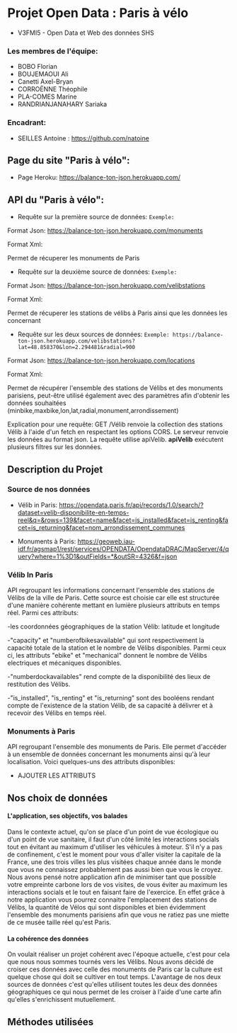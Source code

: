 # Projet Open Data : Paris à vélo

* V3FMI5 - Open Data et Web des données SHS

### Les membres de l'équipe:
- BOBO Florian
- BOUJEMAOUI Ali
- Canetti Axel-Bryan
- CORROËNNE Théophile
- PLA-COMES Marine
- RANDRIANJANAHARY Sariaka

### Encadrant:
- SEILLES Antoine : https://github.com/natoine


## Page du site "Paris à vélo":

* Page Heroku: https://balance-ton-json.herokuapp.com/

## API du "Paris à vélo":

* Requête sur la première source de données:
`Exemple: `

Format Json: https://balance-ton-json.herokuapp.com/monuments

Format Xml:

Permet de récuperer les monuments de Paris

* Requête sur la deuxième source de données:
`Exemple: `

Format Json: https://balance-ton-json.herokuapp.com/velibstations

Format Xml:

Permet de récuperer les stations de vélibs à Paris ainsi que les données les concernant

* Requête sur les deux sources de données:
`Exemple: https://balance-ton-json.herokuapp.com/velibstations?lat=48.858370&lon=2.294481&radial=900`

Format Json: https://balance-ton-json.herokuapp.com/locations

Format Xml:

Permet de récupérer l'ensemble des stations de Vélibs et des monuments parisiens, peut-être utilisé également avec des paramètres afin d'obtenir les données souhaitées (minbike,maxbike,lon,lat,radial,monument,arrondissement)

Explication pour une requête: GET /Vélib renvoie la collection des stations Vélib à l'aide d'un fetch en respectant les options CORS. Le serveur renvoie les données au format json. La requête utilise apiVelib. __apiVelib__ exécutent plusieurs filtres sur les données.

## Description du Projet

### Source de nos données
* Vélib in Paris: https://opendata.paris.fr/api/records/1.0/search/?dataset=velib-disponibilite-en-temps-reel&q=&rows=139&facet=name&facet=is_installed&facet=is_renting&facet=is_returning&facet=nom_arrondissement_communes

* Monuments à Paris: https://geoweb.iau-idf.fr/agsmap1/rest/services/OPENDATA/OpendataDRAC/MapServer/4/query?where=1%3D1&outFields=*&outSR=4326&f=json

### Vélib In Paris

API regroupant les informations concernant l'ensemble des stations de Vélibs de la ville de Paris. Cette source est choisie car elle est structurée d'une manière cohérente mettant en lumière plusieurs attributs en temps réel. Parmi ces attributs: 

-les coordonnées géographiques de la station Vélib: latitude et longitude

-"capacity" et "numberofbikesavailable" qui sont respectivement la capacité totale de la station et le nombre de Vélibs disponibles. Parmi ceux ci, les attributs "ebike" et "mechanical" donnent le nombre de Vélibs electriques et mécaniques disponibles. 

-"numberdockavailables" rend compte de la disponibilité des lieux de restitution des Vélibs. 

-"is_installed", "is_renting" et "is_returning" sont des booléens rendant compte de l'existence de la station Vélib, de sa capacité à délivrer et à recevoir des Vélibs en temps réel. 

### Monuments à Paris

API regroupant l'ensemble des monuments de Paris. Elle permet d'accéder à un ensemble de données concernant les monuments ainsi qu'à leur localisation. Voici quelques-uns des attributs disponibles:

- AJOUTER LES ATTRIBUTS

## Nos choix de données

#### L'application, ses objectifs, vos balades

Dans le contexte actuel, qu'on se place d'un point de vue écologique ou d'un point de vue sanitaire, il faut d'un côté limité les interactions socials tout en évitant au maximum d'utiliser les véhicules à moteur. S'il n'y a pas de confinement, c'est le moment pour vous d'aller visiter la capitale de la France, une des trois villes les plus visitées chaque année dans le monde que vous ne connaissez probablement pas aussi bien que vous le croyez. Nous avons pensé notre application afin de minimiser tant que possible votre empreinte carbone lors de vos visites, de vous éviter au maximum les interactions socials et le tout en faisant faire de l'exercice. En effet grâce à notre application vous pourrez connaitre l'emplacement des stations de Vélibs, la quantité de Vélos qui sont disponibles et bien évidemment l'ensemble des monuments parisiens afin que vous ne ratiez pas une miette de ce musée taille réel qu'est Paris. 

#### La cohérence des données

On voulait réaliser un projet cohérent avec l'époque actuelle, c'est pour cela que nous nous sommes tournés vers les Vélibs. Nous avons décidé de croiser ces données avec celle des monuments de Paris car la culture est quelque chose qui doit se cultiver en tout temps. L'avantage de nos deux sources de données c'est qu'elles utilisent toutes les deux des données géographiques ce qui nous permet de les croiser à l'aide d'une carte afin qu'elles s'enrichissent mutuellement.

## Méthodes utilisées
